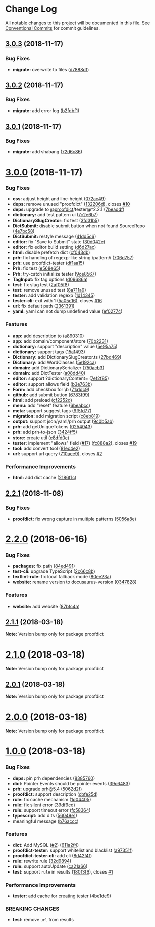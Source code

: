 # Change Log

All notable changes to this project will be documented in this file.
See [Conventional Commits](https://conventionalcommits.org) for commit guidelines.

## [3.0.3](https://github.com/proofdict/proofdict/compare/v3.0.2...v3.0.3) (2018-11-17)


### Bug Fixes

* **migrate:** overwrite to files ([d7888df](https://github.com/proofdict/proofdict/commit/d7888df))





## [3.0.2](https://github.com/proofdict/proofdict/compare/v3.0.1...v3.0.2) (2018-11-17)


### Bug Fixes

* **migrate:** add error log ([b2fdbf1](https://github.com/proofdict/proofdict/commit/b2fdbf1))





## [3.0.1](https://github.com/proofdict/proofdict/compare/v3.0.0...v3.0.1) (2018-11-17)


### Bug Fixes

* **migrate:** add shabang ([72d6c86](https://github.com/proofdict/proofdict/commit/72d6c86))





# [3.0.0](https://github.com/proofdict/proofdict/compare/v2.2.1...v3.0.0) (2018-11-17)


### Bug Fixes

* **css:** adjust height and line-height ([072ac49](https://github.com/proofdict/proofdict/commit/072ac49))
* **deps:** remove unused "proofdict" ([132206d](https://github.com/proofdict/proofdict/commit/132206d)), closes [#10](https://github.com/proofdict/proofdict/issues/10)
* **deps:** upgrade to [@proofdict](https://github.com/proofdict)/tester@^2.2.1 ([7beaddf](https://github.com/proofdict/proofdict/commit/7beaddf))
* **dictionary:** add test pattern ui ([7c2e6b7](https://github.com/proofdict/proofdict/commit/7c2e6b7))
* **DictionarySlugCreator:** fix test ([3fd31b5](https://github.com/proofdict/proofdict/commit/3fd31b5))
* **DictSubmit:** disable submit button when not found SourceRepo ([4e7bc58](https://github.com/proofdict/proofdict/commit/4e7bc58))
* **DictSubmit:** restyle message ([41dd5c6](https://github.com/proofdict/proofdict/commit/41dd5c6))
* **editor:** fix "Save to Submit" state ([30d042e](https://github.com/proofdict/proofdict/commit/30d042e))
* **editor:** fix editor build setting ([d6d27ac](https://github.com/proofdict/proofdict/commit/d6d27ac))
* **html:** disable prefetch dict ([cf043db](https://github.com/proofdict/proofdict/commit/cf043db))
* **prh:** fix handling of regexp-like string /pattern/i ([706d757](https://github.com/proofdict/proofdict/commit/706d757))
* **prh:** use proofdict-tester ([df1aa15](https://github.com/proofdict/proofdict/commit/df1aa15))
* **Prh:** fix test ([e568e65](https://github.com/proofdict/proofdict/commit/e568e65))
* **Prh:** try-catch initialize tester ([9ce8567](https://github.com/proofdict/proofdict/commit/9ce8567))
* **TagInput:** fix tag options ([d09686a](https://github.com/proofdict/proofdict/commit/d09686a))
* **test:** fix slug test ([2af05f8](https://github.com/proofdict/proofdict/commit/2af05f8))
* **test:** remove unused test ([8a711a9](https://github.com/proofdict/proofdict/commit/8a711a9))
* **tester:** add validation regexp ([1d14345](https://github.com/proofdict/proofdict/commit/1d14345))
* **tester-cli:** exit with 1 ([5a05c16](https://github.com/proofdict/proofdict/commit/5a05c16)), closes [#16](https://github.com/proofdict/proofdict/issues/16)
* **url:** fix default path ([2361391](https://github.com/proofdict/proofdict/commit/2361391))
* **yaml:** yaml can not dump undefined value ([ef02774](https://github.com/proofdict/proofdict/commit/ef02774))


### Features

* **app:** add description to ([a890310](https://github.com/proofdict/proofdict/commit/a890310))
* **app:** add domain/component/store ([70b2231](https://github.com/proofdict/proofdict/commit/70b2231))
* **dictionary:** support "description" value ([5e95a75](https://github.com/proofdict/proofdict/commit/5e95a75))
* **dictionary:** support tags ([15a1493](https://github.com/proofdict/proofdict/commit/15a1493))
* **Dictionary:** add DictionarySlugCreator.ts ([27bd469](https://github.com/proofdict/proofdict/commit/27bd469))
* **Dictionary:** add WordClasses ([5e192ca](https://github.com/proofdict/proofdict/commit/5e192ca))
* **domain:** add DictionarySerializer ([750acb3](https://github.com/proofdict/proofdict/commit/750acb3))
* **domain:** add DictTester ([a08dd40](https://github.com/proofdict/proofdict/commit/a08dd40))
* **editor:** support ?dictionaryContent=<JSON> ([7ef2f85](https://github.com/proofdict/proofdict/commit/7ef2f85))
* **editor:** support allows field ([b3e763b](https://github.com/proofdict/proofdict/commit/b3e763b))
* **Form:** add checkbox for \b ([71a1dc9](https://github.com/proofdict/proofdict/commit/71a1dc9))
* **github:** add submit button ([6783f99](https://github.com/proofdict/proofdict/commit/6783f99))
* **html:** add preload ([cf2252d](https://github.com/proofdict/proofdict/commit/cf2252d))
* **menu:** add "reset" feature ([6beabcc](https://github.com/proofdict/proofdict/commit/6beabcc))
* **meta:** support suggest tags ([9f5fd77](https://github.com/proofdict/proofdict/commit/9f5fd77))
* **migration:** add migration script ([c8eb819](https://github.com/proofdict/proofdict/commit/c8eb819))
* **output:** support json/yaml/prh output ([9c0b5ab](https://github.com/proofdict/proofdict/commit/9c0b5ab))
* **prh:** add getUniqueTokens ([0254043](https://github.com/proofdict/proofdict/commit/0254043))
* **prh:** add prh-to-json ([3424ff5](https://github.com/proofdict/proofdict/commit/3424ff5))
* **store:** create util ([e8dfd0c](https://github.com/proofdict/proofdict/commit/e8dfd0c))
* **tester:** implement "allows" field ([#17](https://github.com/proofdict/proofdict/issues/17)) ([fc888a2](https://github.com/proofdict/proofdict/commit/fc888a2)), closes [#19](https://github.com/proofdict/proofdict/issues/19)
* **tool:** add convert tool ([81ec4e2](https://github.com/proofdict/proofdict/commit/81ec4e2))
* **url:** support url query ([710aee9](https://github.com/proofdict/proofdict/commit/710aee9)), closes [#2](https://github.com/proofdict/proofdict/issues/2)


### Performance Improvements

* **html:** add dict cache ([2186f1c](https://github.com/proofdict/proofdict/commit/2186f1c))





## [2.2.1](https://github.com/proofdict/proofdict/compare/v2.2.0...v2.2.1) (2018-11-08)


### Bug Fixes

* **proofdict:** fix wrong capture in multiple patterns ([5056a8e](https://github.com/proofdict/proofdict/commit/5056a8e))





<a name="2.2.0"></a>
# [2.2.0](https://github.com/proofdict/proofdict/compare/v2.1.1...v2.2.0) (2018-06-16)


### Bug Fixes

* **packages:** fix path ([84ed491](https://github.com/proofdict/proofdict/commit/84ed491))
* **test-cli:** upgrade TypeScript ([2c66c8b](https://github.com/proofdict/proofdict/commit/2c66c8b))
* **textlint-rule:** fix local fallback mode ([80ee23a](https://github.com/proofdict/proofdict/commit/80ee23a))
* **website:** rename version to docusaurus-version ([0347828](https://github.com/proofdict/proofdict/commit/0347828))


### Features

* **website:** add website ([87bfc4a](https://github.com/proofdict/proofdict/commit/87bfc4a))




<a name="2.1.1"></a>
## [2.1.1](https://github.com/proofdict/proofdict/compare/v2.1.0...v2.1.1) (2018-03-18)




**Note:** Version bump only for package proofdict

<a name="2.1.0"></a>
# [2.1.0](https://github.com/proofdict/proofdict/compare/v2.0.1...v2.1.0) (2018-03-18)




**Note:** Version bump only for package proofdict

<a name="2.0.1"></a>
## [2.0.1](https://github.com/proofdict/proofdict/compare/v2.0.0...v2.0.1) (2018-03-18)




**Note:** Version bump only for package proofdict

<a name="2.0.0"></a>
# [2.0.0](https://github.com/proofdict/proofdict/compare/v1.0.0...v2.0.0) (2018-03-18)




**Note:** Version bump only for package proofdict

<a name="1.0.0"></a>
# [1.0.0](https://github.com/proofdict/proofdict/compare/1.2.1...1.0.0) (2018-03-18)


### Bug Fixes

* **deps:** pin prh dependencies ([8385760](https://github.com/proofdict/proofdict/commit/8385760))
* **dict:** Pointer Events should be pointer events ([39c6483](https://github.com/proofdict/proofdict/commit/39c6483))
* **prh:** upgrade prh@5.4 ([5062d2f](https://github.com/proofdict/proofdict/commit/5062d2f))
* **proofdict:** support description ([cbfe25d](https://github.com/proofdict/proofdict/commit/cbfe25d))
* **rule:** fix cache mechanism ([1d04405](https://github.com/proofdict/proofdict/commit/1d04405))
* **rule:** fix silent error ([39df9cd](https://github.com/proofdict/proofdict/commit/39df9cd))
* **rule:** support timeout error ([fc58364](https://github.com/proofdict/proofdict/commit/fc58364))
* **typescript:** add d.ts ([56049e1](https://github.com/proofdict/proofdict/commit/56049e1))
* meaningful message ([b76accc](https://github.com/proofdict/proofdict/commit/b76accc))


### Features

* **dict:** Add MySQL ([#2](https://github.com/proofdict/proofdict/issues/2)) ([611a2f4](https://github.com/proofdict/proofdict/commit/611a2f4))
* **proofdict-tester:** support whitelist and blacklist ([a97351f](https://github.com/proofdict/proofdict/commit/a97351f))
* **proofdict-tester-cli:** add cli ([8d42f4f](https://github.com/proofdict/proofdict/commit/8d42f4f))
* **rule:** rewrite rule ([32d9894](https://github.com/proofdict/proofdict/commit/32d9894))
* **rule:** support autoUpdate ([ca21a66](https://github.com/proofdict/proofdict/commit/ca21a66))
* **test:** support `rule` in results ([180f3f6](https://github.com/proofdict/proofdict/commit/180f3f6)), closes [#1](https://github.com/proofdict/proofdict/issues/1)


### Performance Improvements

* **tester:** add cache for creating tester ([4be1de9](https://github.com/proofdict/proofdict/commit/4be1de9))


### BREAKING CHANGES

* **test:** remove `url` from results
